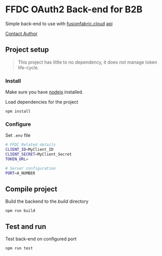 # FFDC OAuth2 Back-end for B2B

Simple back-end to use with [fusionfabric.cloud](https://www.fusionfabric.cloud) [api](https://developer.fusionfabric.cloud)

[Contact Author](mailto:pierre.quemard@finastra.com)

## Project setup

> This project has little to no dependency, it does not manage token life-cycle.

### Install

Make sure you have [nodejs](https://nodejs.org/en/) installed.

Load dependencies for the project
```
npm install
```

### Configure

Set ```.env``` file

```bash
# FFDC Related details
CLIENT_ID=MyClient_ID
CLIENT_SECRET=MyClient_Secret
TOKEN_URL=

# Server configuration
PORT=A_NUMBER
```

## Compile project

Build the backend to the *build* directory
```
npm run build
```

## Test and run

Test back-end on configured port
```
npm run test
```


